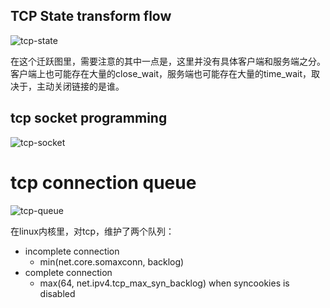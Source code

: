 ## TCP State transform flow

![tcp-state](https://liwb-csdn.oss-cn-hangzhou.aliyuncs.com/tcp-state-flow.png)

在这个迁跃图里，需要注意的其中一点是，这里并没有具体客户端和服务端之分。客户端上也可能存在大量的close_wait，服务端也可能存在大量的time_wait，取决于，主动关闭链接的是谁。

## tcp socket programming

![tcp-socket](https://liwb-csdn.oss-cn-hangzhou.aliyuncs.com/tcp-socket-api.png)

# tcp connection queue

![tcp-queue](https://liwb-csdn.oss-cn-hangzhou.aliyuncs.com/tcp-queue.png)

在linux内核里，对tcp，维护了两个队列：
* incomplete connection
  * min(net.core.somaxconn, backlog)
* complete connection
  * max(64, net.ipv4.tcp_max_syn_backlog) when syncookies is disabled

